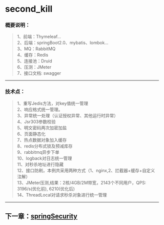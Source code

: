 # second_kill
### 概要说明：
>1、前端：Thymeleaf...</br>
>2、后端：springBoot2.0、mybatis、lombok...</br>
>3、MQ：RabbitMQ</br>
>4、缓存：Redis</br>
>5、连接池：Druid</br>
>6、压测：JMeter</br>
>7、接口文档: swagger
***
### 技术点：
>1、重写Jedis方法，对key值统一管理</br>
>2、响应格式统一管理。</br>
>3、异常统一处理（认证授权异常、其他运行时异常）</br>
>4、Jsr303参数校验</br>
>5、明文密码两次加密加盐</br>
>6、页面静态化</br>
>7、热点数据对象加入缓存</br>
>8、redis分布式锁及预减库存</br>
>9、rabbitmq异步下单</br>
>10、logback对日志统一管理</br>
>11、对秒杀地址进行隐藏</br>
>12、接口防刷，本例共采用两种方式（1、nginx,2、拦截器+缓存+自定义注解）</br>
>13、JMeter压测,结果：2核/4GB/2M带宽，2143个不同用户，QPS: 3196/s(优化前), 6210(优化后)</br>
>14、ThreadLocal对请求秒杀对象进行统一管理

***
## 下一章：[springSecurity](https://github.com/momokanni/SecurityGroup)
